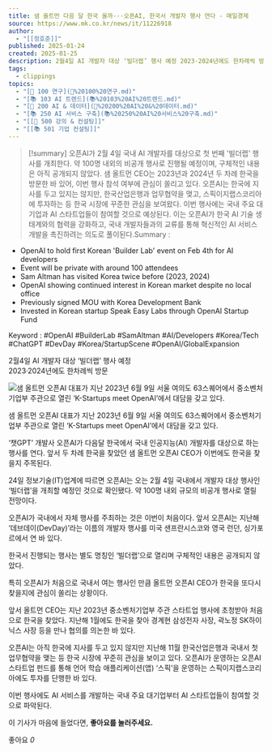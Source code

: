```yaml
---
title: 샘 올트먼 다음 달 한국 올까···오픈AI, 한국서 개발자 행사 연다 - 매일경제
source: https://www.mk.co.kr/news/it/11226918
author:
  - "[[정호준]]"
published: 2025-01-24
created: 2025-01-25
description: 2월4일 AI 개발자 대상 ‘빌더랩’ 행사 예정 2023·2024년에도 한차례씩 방문
tags:
  - clippings
topics:
  - "[📖 100 연구](📖%20100%20연구.md)"
  - "[📚 103 AI 트렌드](📚%20103%20AI%20트렌드.md)"
  - "[📖 200 AI & 데이터](📖%20200%20AI%20&%20데이터.md)"
  - "[📚 250 AI 서비스 구축](📚%20250%20AI%20서비스%20구축.md)"
  - "[[📖 500 강의 & 컨설팅]]"
  - "[[📚 501 기업 컨설팅]]"
---
```

> [!summary]
> 오픈AI가 2월 4일 국내 AI 개발자를 대상으로 첫 번째 '빌더랩' 행사를 개최한다. 약 100명 내외의 비공개 행사로 진행될 예정이며, 구체적인 내용은 아직 공개되지 않았다. 샘 올트먼 CEO는 2023년과 2024년 두 차례 한국을 방문한 바 있어, 이번 행사 참석 여부에 관심이 쏠리고 있다. 오픈AI는 한국에 지사를 두고 있지는 않지만, 한국산업은행과 업무협약을 맺고, 스픽이지랩스코리아에 투자하는 등 한국 시장에 꾸준한 관심을 보여왔다. 이번 행사에는 국내 주요 대기업과 AI 스타트업들이 참여할 것으로 예상된다. 이는 오픈AI가 한국 AI 기술 생태계와의 협력을 강화하고, 국내 개발자들과의 교류를 통해 혁신적인 AI 서비스 개발을 촉진하려는 의도로 풀이된다.Summary : 
- OpenAI to hold first Korean 'Builder Lab' event on Feb 4th for AI developers
- Event will be private with around 100 attendees
- Sam Altman has visited Korea twice before (2023, 2024)
- OpenAI showing continued interest in Korean market despite no local office
- Previously signed MOU with Korea Development Bank
- Invested in Korean startup Speak Easy Labs through OpenAI Startup Fund

Keyword : 
#OpenAI #BuilderLab #SamAltman #AI/Developers #Korea/Tech #ChatGPT #DevDay #Korea/StartupScene #OpenAI/GlobalExpansion

2월4일 AI 개발자 대상 ‘빌더랩’ 행사 예정  
2023·2024년에도 한차례씩 방문

![샘 올트먼 오픈AI 대표가 지난 2023년 6월 9일 서울 여의도 63스퀘어에서 중소벤처기업부 주관으로 열린 ‘K-Startups meet OpenAI’에서 대담을 갖고 있다.](https://pimg.mk.co.kr/news/cms/202501/24/news-p.v1.20230611.f7b13ba492c34e2698dd7600a865258e_P1.jpg)

샘 올트먼 오픈AI 대표가 지난 2023년 6월 9일 서울 여의도 63스퀘어에서 중소벤처기업부 주관으로 열린 ‘K-Startups meet OpenAI’에서 대담을 갖고 있다.

‘챗GPT’ 개발사 오픈AI가 다음달 한국에서 국내 인공지능(AI) 개발자를 대상으로 하는 행사를 연다. 앞서 두 차례 한국을 찾았던 샘 올트먼 오픈AI CEO가 이번에도 한국을 찾을지 주목된다.

24일 정보기술(IT)업계에 따르면 오픈AI는 오는 2월 4일 국내에서 개발자 대상 행사인 ‘빌더랩’을 개최할 예정인 것으로 확인됐다. 약 100명 내외 규모의 비공개 행사로 열릴 전망이다.

오픈AI가 국내에서 자체 행사를 주최하는 것은 이번이 처음이다. 앞서 오픈AI는 지난해 ‘데브데이(DevDay)’라는 이름의 개발자 행사를 미국 샌프란시스코와 영국 런던, 싱가포르에서 연 바 있다.

한국서 진행되는 행사는 별도 명칭인 ‘빌더랩’으로 열리며 구체적인 내용은 공개되지 않았다.

특히 오픈AI가 처음으로 국내서 여는 행사인 만큼 올트먼 오픈AI CEO가 한국을 또다시 찾을지에 관심이 쏠리는 상황이다.

앞서 올트먼 CEO는 지난 2023년 중소벤처기업부 주관 스타트업 행사에 초청받아 처음으로 한국을 찾았다. 지난해 1월에도 한국을 찾아 경계현 삼성전자 사장, 곽노정 SK하이닉스 사장 등을 만나 협의를 의논한 바 있다.

오픈AI는 아직 한국에 지사를 두고 있지 않지만 지난해 11월 한국산업은행과 국내서 첫 업무협약을 맺는 등 한국 시장에 꾸준히 관심을 보이고 있다. 오픈AI가 운영하는 오픈AI 스타트업 펀드를 통해 언어 학습 애플리케이션(앱) ‘스픽’을 운영하는 스픽이지랩스코리아에도 투자를 단행한 바 있다.

이번 행사에도 AI 서비스를 개발하는 국내 주요 대기업부터 AI 스타트업들이 참여할 것으로 파악된다.

이 기사가 마음에 들었다면, **좋아요를 눌러주세요.**

좋아요 *0*

